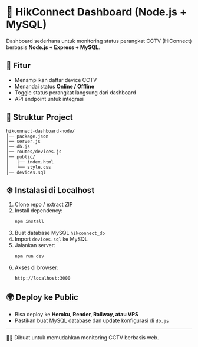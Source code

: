 # 📡 HikConnect Dashboard (Node.js + MySQL)

Dashboard sederhana untuk monitoring status perangkat CCTV (HiConnect) berbasis **Node.js + Express + MySQL**.

## 🚀 Fitur
- Menampilkan daftar device CCTV
- Menandai status **Online / Offline**
- Toggle status perangkat langsung dari dashboard
- API endpoint untuk integrasi

## 📂 Struktur Project
```
hikconnect-dashboard-node/
│── package.json
│── server.js
│── db.js
│── routes/devices.js
│── public/
│   ├── index.html
│   └── style.css
│── devices.sql
```

## ⚙️ Instalasi di Localhost
1. Clone repo / extract ZIP
2. Install dependency:
   ```bash
   npm install
   ```
3. Buat database MySQL `hikconnect_db`
4. Import `devices.sql` ke MySQL
5. Jalankan server:
   ```bash
   npm run dev
   ```
6. Akses di browser:
   ```
   http://localhost:3000
   ```

## 🌍 Deploy ke Public
- Bisa deploy ke **Heroku, Render, Railway, atau VPS**
- Pastikan buat MySQL database dan update konfigurasi di `db.js`

---
👨‍💻 Dibuat untuk memudahkan monitoring CCTV berbasis web.
